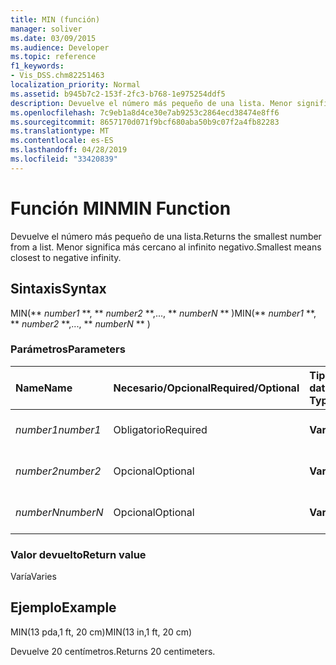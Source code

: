 ```yaml
---
title: MIN (función)
manager: soliver
ms.date: 03/09/2015
ms.audience: Developer
ms.topic: reference
f1_keywords:
- Vis_DSS.chm82251463
localization_priority: Normal
ms.assetid: b945b7c2-153f-2fc3-b768-1e975254ddf5
description: Devuelve el número más pequeño de una lista. Menor significa más cercano al infinito negativo.
ms.openlocfilehash: 7c9eb1a8d4ce30e7ab9253c2864ecd38474e8ff6
ms.sourcegitcommit: 8657170d071f9bcf680aba50b9c07f2a4fb82283
ms.translationtype: MT
ms.contentlocale: es-ES
ms.lasthandoff: 04/28/2019
ms.locfileid: "33420839"
---
```

# <a name="min-function"></a><span data-ttu-id="36070-104">Función MIN</span><span class="sxs-lookup"><span data-stu-id="36070-104">MIN Function</span></span>

<span data-ttu-id="36070-105">Devuelve el número más pequeño de una lista.</span><span class="sxs-lookup"><span data-stu-id="36070-105">Returns the smallest number from a list.</span></span> <span data-ttu-id="36070-106">Menor significa más cercano al infinito negativo.</span><span class="sxs-lookup"><span data-stu-id="36070-106">Smallest means closest to negative infinity.</span></span>
  
## <a name="syntax"></a><span data-ttu-id="36070-107">Sintaxis</span><span class="sxs-lookup"><span data-stu-id="36070-107">Syntax</span></span>

<span data-ttu-id="36070-108">MIN(\*\* *number1* \*\*, \*\* *number2* \*\*,..., \*\* *numberN* \*\* )</span><span class="sxs-lookup"><span data-stu-id="36070-108">MIN(\*\* *number1* \*\*, \*\* *number2* \*\*,..., \*\* *numberN* \*\* )</span></span> 
  
### <a name="parameters"></a><span data-ttu-id="36070-109">Parámetros</span><span class="sxs-lookup"><span data-stu-id="36070-109">Parameters</span></span>

|<span data-ttu-id="36070-110">**Name**</span><span class="sxs-lookup"><span data-stu-id="36070-110">**Name**</span></span>|<span data-ttu-id="36070-111">**Necesario/Opcional**</span><span class="sxs-lookup"><span data-stu-id="36070-111">**Required/Optional**</span></span>|<span data-ttu-id="36070-112">**Tipo de datos**</span><span class="sxs-lookup"><span data-stu-id="36070-112">**Data Type**</span></span>|<span data-ttu-id="36070-113">**Descripción**</span><span class="sxs-lookup"><span data-stu-id="36070-113">**Description**</span></span>|
|:-----|:-----|:-----|:-----|
| <span data-ttu-id="36070-114">_number1_</span><span class="sxs-lookup"><span data-stu-id="36070-114">_number1_</span></span> <br/> |<span data-ttu-id="36070-115">Obligatorio</span><span class="sxs-lookup"><span data-stu-id="36070-115">Required</span></span>  <br/> |<span data-ttu-id="36070-116">**Varía**</span><span class="sxs-lookup"><span data-stu-id="36070-116">**Varies**</span></span> <br/> |<span data-ttu-id="36070-117">El primer número de la lista.</span><span class="sxs-lookup"><span data-stu-id="36070-117">The first number in the list.</span></span>  <br/> |
| <span data-ttu-id="36070-118">_number2_</span><span class="sxs-lookup"><span data-stu-id="36070-118">_number2_</span></span> <br/> |<span data-ttu-id="36070-119">Opcional</span><span class="sxs-lookup"><span data-stu-id="36070-119">Optional</span></span>  <br/> |<span data-ttu-id="36070-120">**Varía**</span><span class="sxs-lookup"><span data-stu-id="36070-120">**Varies**</span></span> <br/> | <span data-ttu-id="36070-121">El segundo número de la lista.</span><span class="sxs-lookup"><span data-stu-id="36070-121">The second number in the list.</span></span>  <br/> |
| <span data-ttu-id="36070-122">_numberN_</span><span class="sxs-lookup"><span data-stu-id="36070-122">_numberN_</span></span> <br/> |<span data-ttu-id="36070-123">Opcional</span><span class="sxs-lookup"><span data-stu-id="36070-123">Optional</span></span>  <br/> |<span data-ttu-id="36070-124">**Varía**</span><span class="sxs-lookup"><span data-stu-id="36070-124">**Varies**</span></span> <br/> |<span data-ttu-id="36070-125">El número n de la lista.</span><span class="sxs-lookup"><span data-stu-id="36070-125">The nth number in the list.</span></span>  <br/> |
   
### <a name="return-value"></a><span data-ttu-id="36070-126">Valor devuelto</span><span class="sxs-lookup"><span data-stu-id="36070-126">Return value</span></span>

<span data-ttu-id="36070-127">Varía</span><span class="sxs-lookup"><span data-stu-id="36070-127">Varies</span></span>
  
## <a name="example"></a><span data-ttu-id="36070-128">Ejemplo</span><span class="sxs-lookup"><span data-stu-id="36070-128">Example</span></span>

<span data-ttu-id="36070-129">MIN(13 pda,1 ft, 20 cm)</span><span class="sxs-lookup"><span data-stu-id="36070-129">MIN(13 in,1 ft, 20 cm)</span></span> 
  
<span data-ttu-id="36070-130">Devuelve 20 centímetros.</span><span class="sxs-lookup"><span data-stu-id="36070-130">Returns 20 centimeters.</span></span> 
  

